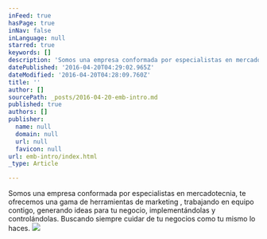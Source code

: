 ```yaml
---
inFeed: true
hasPage: true
inNav: false
inLanguage: null
starred: true
keywords: []
description: 'Somos una empresa conformada por especialistas en mercadotecnia, te ofrecemos una gama de herramientas de marketing , trabajando en equipo contigo, generando ideas para tu negocio, implementándolas y controlándolas. Buscando siempre cuidar de tu negocios como tu mismo lo haces. '
datePublished: '2016-04-20T04:29:02.965Z'
dateModified: '2016-04-20T04:28:09.760Z'
title: ''
author: []
sourcePath: _posts/2016-04-20-emb-intro.md
published: true
authors: []
publisher:
  name: null
  domain: null
  url: null
  favicon: null
url: emb-intro/index.html
_type: Article

---
```

Somos una empresa conformada por especialistas en mercadotecnia, te ofrecemos una gama de herramientas de marketing , trabajando en equipo contigo, generando ideas para tu negocio, implementándolas y controlándolas. Buscando siempre cuidar de tu negocios como tu mismo lo haces. ![](https://the-grid-user-content.s3-us-west-2.amazonaws.com/ed3578c6-b35d-43ef-8098-3483668ded81.jpg)